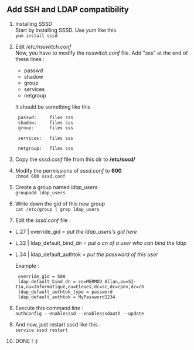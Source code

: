 Add SSH and LDAP compatibility
----------------------------------------

1. Installing SSSD  
Start by installing SSSD. Use *yum* like this.  
`yum install sssd`

2. Edit */etc/nsswitch.conf*  
	Now, you have to modify the *nsswitch.conf* file. Add "sss" at the end of these lines :
	 * passwd
	 * shadow
	 * group
	 * services
	 * netgroup

	It should be something like this
	
		passwd:     files sss
		shadow:     files sss
		group:      files sss
		
		services:   files sss
		
		netgroup:   files sss

3. Copy the *sssd.conf* file from this dir to **/etc/sssd/**

4. Modify the permissions of *sssd.conf* to **600**  
`chmod 600 sssd.conf`

5. Create a group named *ldap_users*  
`groupadd ldap_users`

6. Write down the gid of this new group  
`cat /etc/group | grep ldap_users`

7. Edit the *sssd.conf* file :
 * L.27 | override\_gid = *put the ldap_users's gid here*
 * L.32 | ldap\_default\_bind_dn = *put a cn of a user who can bind the ldap*
 * L.34 | ldap\_default\_authtok = *put the password of this user*

	Example :
	
		override_gid = 500
		ldap_default_bind_dn = cn=MERMOD Allan,ou=SI-T1a,ou=Informatique,ou=Eleves,dc=sc,dc=cpnv,dc=ch
		ldap_default_authtok_type = password
		ldap_default_authtok = MyPassword1234

8. Execute this command line :  
`authconfig --enablesssd --enablesssdauth --update`

9. And now, just restart sssd like this :  
`service sssd restart`

10. DONE ! :)
